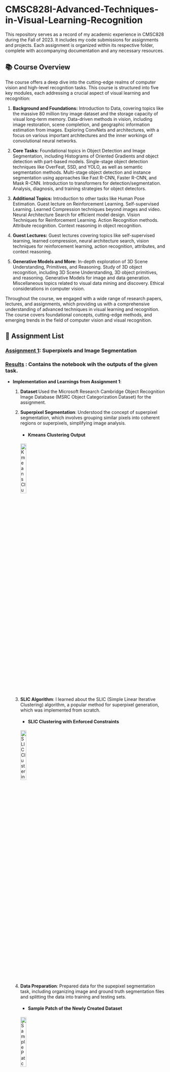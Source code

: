 # CMSC828I-Advanced-Techniques-in-Visual-Learning-Recognition
This repository serves as a record of my academic experience in CMSC828 during the Fall of 2023. It includes my code submissions for assignments and projects. Each assignment is organized within its respective folder, complete with accompanying documentation and any necessary resources.

## 📚 Course Overview
The course offers a deep dive into the cutting-edge realms of computer vision and high-level recognition tasks. This course is structured into five key modules, each addressing a crucial aspect of visual learning and recognition:

1. **Background and Foundations:** Introduction to Data, covering topics like the massive 80 million tiny image dataset and the storage capacity of visual long-term memory. Data-driven methods in vision, including image restoration, scene completion, and geographic information estimation from images. Exploring ConvNets and architectures, with a focus on various important architectures and the inner workings of convolutional neural networks.

2. **Core Tasks:** Foundational topics in Object Detection and Image Segmentation, including Histograms of Oriented Gradients and object detection with part-based models. Single-stage object detection techniques like OverFeat, SSD, and YOLO, as well as semantic segmentation methods. Multi-stage object detection and instance segmentation using approaches like Fast R-CNN, Faster R-CNN, and Mask R-CNN. Introduction to transformers for detection/segmentation. Analysis, diagnosis, and training strategies for object detectors.

4. **Additional Topics:** Introduction to other tasks like Human Pose Estimation. Guest lecture on Reinforcement Learning. Self-supervised Learning. Learned Compression techniques beyond images and video. Neural Architecture Search for efficient model design. Vision Techniques for Reinforcement Learning. Action Recognition methods. Attribute recognition. Context reasoning in object recognition.

5. **Guest Lectures:** Guest lectures covering topics like self-supervised learning, learned compression, neural architecture search, vision techniques for reinforcement learning, action recognition, attributes, and context reasoning.

6. **Generative Models and More:** In-depth exploration of 3D Scene Understanding, Primitives, and Reasoning. Study of 3D object recognition, including 3D Scene Understanding, 3D object primitives, and reasoning. Generative Models for image and data generation. Miscellaneous topics related to visual data mining and discovery. Ethical considerations in computer vision.

Throughout the course, we engaged with a wide range of research papers, lectures, and assignments, which providing us with a comprehensive understanding of advanced techniques in visual learning and recognition. The course covers foundational concepts, cutting-edge methods, and emerging trends in the field of computer vision and visual recognition.


## 📄 Assignment List

### [Assignment 1](https://github.com/Rishikesh-Jadhav/CMSC828I-Advanced-Techniques-in-Visual-Learning-Recognition/tree/main/Assignment1): Superpixels and Image Segmentation

### [Results](https://github.com/Rishikesh-Jadhav/CMSC828I-Advanced-Techniques-in-Visual-Learning-Recognition/blob/main/Assignment1/rjadhav1(119256534)cmsc828I_fall2023_HW1.ipynb) : Contains the notebook wih the outputs of the given task.

- **Implementation and Learnings from Assignment 1**:
  
  1. **Dataset**:Used the Microsoft Research Cambridge Object Recognition Image Database (MSRC Object Categorization Dataset) for the assignment.
     
  2. **Superpixel Segmentation**: Understood the concept of superpixel segmentation, which involves grouping similar pixels into coherent regions or superpixels, simplifying image analysis.
     - #### Kmeans Clustering Output
     <img src="images/naive%20clustering.png" alt="Kmeans Clustering" width="20%"/>
  3. **SLIC Algorithm**: I learned about the SLIC (Simple Linear Iterative Clustering) algorithm, a popular method for superpixel generation, which was implemented from scratch.
     - #### SLIC Clustering with Enforced Constraints
     <img src="images/slic%20clustering.png" alt="SLIC Clustering" width="20%"/>
  4. **Data Preparation**: Prepared data for the supepixel segmentation task, including organizing image and ground truth segmentation files and splitting the data into training and testing sets.
     - #### Sample Patch of the Newly Created Dataset
     <img src="images/sample%20%20seg%20patch.png" alt="Sample Patch" width="20%"/>  
  5. **Patch Extraction**: Learned how to extract superpixel patches along with their class labels. This process involved bounding box extraction, label assignment based on the majority class, and saving patches in a suitable format.

  6. **Data Loading**: Created a custom dataset class for loading superpixel patches and their labels, making the data ready for training deep learning models.

  7. **Deep Learning**: Used PyTorch to define a deep learning model for superpixel classification, and I learned to fine-tune a pre-trained model (ResNet) for this specific task.

  8. **Training and Evaluation**: Trained and evaluated the model, including tracking training and testing losses and accuracies over multiple epochs.

  9. **Data Visualization**: Visualized images, superpixel patches, and segmentation maps.
     - #### Output of ResNet-based Segmentation Model  
     <img src="images/seg%20rgb%20image.png" alt="RGB Image" width="45%"/>
     <img src="images/resnet%20prediction.png" alt="Segmentation Model Output + GT" width="20%"/>
    
  10. **Optimization and Learning Rate Scheduling**: I set up an optimizer (Adam) and a learning rate scheduler to fine-tune the model's performance.

  11. **Random Splitting**: The assignment involved splitting the dataset into training and testing subsets to assess the model's performance.

  12. **Bonus Learning**: I explored the possibility of improving the model by implementing more advanced techniques like feature fusion or multi-resolution networks.

  13. **Flexibility**: The assignment allowed me to demonstrate flexibility in implementing different aspects of the project, such as adapting code for custom datasets and tasks, handling small patches, and ensuring efficient data   processing.


### [Assignment 2](https://github.com/Rishikesh-Jadhav/CMSC828I-Advanced-Techniques-in-Visual-Learning-Recognition/tree/main/Assignment2): Implicit Neural Representation

### [Results](https://github.com/Rishikesh-Jadhav/CMSC828I-Advanced-Techniques-in-Visual-Learning-Recognition/blob/main/Assignment2/Rishikesh_cmsc828I_fall_2023_HW2.ipynb) : Contains the notebook wih the outputs of the given task.

- **Implementation and Learnings from Assignment 2**:
  
  1. **Understanding Implicit Neural Representation (INR)**: Explored hands-on experience with INR, parameterizing signals (images) with a neural network (feed-forward network in this assignment).
  
  2. **SingleImageDataset Implementation**: Developed a `SingleImageDataset` to convert the selected image into model inputs and targets.
     - **Selected Image**  
     ![Selected Image](images/redbull%20rgb.png)

  3. **Image Resizing**: Resized the selected image to meet the maximum pixel count requirement, ensuring efficient model training.
  
  4. **Loop and DataLoader Implementation**: Implemented a loop to construct the image using a DataLoader for the `SingleImageDataset`.
  
  5. **Feedforward Neural Network Definition**: Defined a basic feedforward neural network (`FFN`) with appropriate layers and weights for INR.

  6. **Training Setup**: Configured the model training with an optimizer, criterion (pixel-wise MSE loss), and tracked loss over epochs.
  
  7. **Model Training**: Trained the network on the dataset until convergence, monitored loss, and adjusted learning rate using a scheduler.

  8. **Loss Plotting**: Plotted the loss values over epochs for visual analysis.
     - **Reconstruction Loss Vs Training Time**  
     ![Loss Plot](images/loss%20plot.png)
      
  10. **Image Reconstruction**: Reconstructed the image using the trained model’s outputs at each coordinate.
     - **Reconstructed Image with GT**  
     ![Reconstructed Image](images/image%20reconstruction.png)
      
  11. **Compute PSNR**: Computed PSNR for the reconstruction vs. the original image from scratch: PSNR: 65.75267791748047 dB
  
  12. **Outpainting**: Predicted 20 pixels in all directions outside the boundaries of the original image using the trained model.
     - **Outpainted Image with GT**  
     ![Outpainted Image](images/outpainting.png)
     
## Additional Resources
- [Course related resources](https://www.cs.umd.edu/class/fall2023/cmsc828i/)



